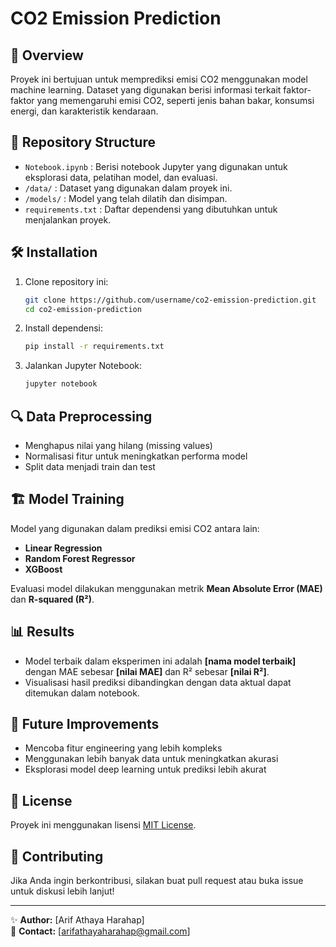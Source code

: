 # CO2 Emission Prediction

## 📌 Overview

Proyek ini bertujuan untuk memprediksi emisi CO2 menggunakan model machine learning. Dataset yang digunakan berisi informasi terkait faktor-faktor yang memengaruhi emisi CO2, seperti jenis bahan bakar, konsumsi energi, dan karakteristik kendaraan.

## 📂 Repository Structure

- `Notebook.ipynb` : Berisi notebook Jupyter yang digunakan untuk eksplorasi data, pelatihan model, dan evaluasi.
- `/data/` : Dataset yang digunakan dalam proyek ini.
- `/models/` : Model yang telah dilatih dan disimpan.
- `requirements.txt` : Daftar dependensi yang dibutuhkan untuk menjalankan proyek.

## 🛠 Installation

1. Clone repository ini:
   ```bash
   git clone https://github.com/username/co2-emission-prediction.git
   cd co2-emission-prediction
   ```

2. Install dependensi:
   ```bash
   pip install -r requirements.txt
   ```

3. Jalankan Jupyter Notebook:
   ```bash
   jupyter notebook
   ```

## 🔍 Data Preprocessing

- Menghapus nilai yang hilang (missing values)
- Normalisasi fitur untuk meningkatkan performa model
- Split data menjadi train dan test

## 🏗 Model Training

Model yang digunakan dalam prediksi emisi CO2 antara lain:
- **Linear Regression**
- **Random Forest Regressor**
- **XGBoost**

Evaluasi model dilakukan menggunakan metrik **Mean Absolute Error (MAE)** dan **R-squared (R²)**.

## 📊 Results

- Model terbaik dalam eksperimen ini adalah **[nama model terbaik]** dengan MAE sebesar **[nilai MAE]** dan R² sebesar **[nilai R²]**.
- Visualisasi hasil prediksi dibandingkan dengan data aktual dapat ditemukan dalam notebook.

## 📌 Future Improvements

- Mencoba fitur engineering yang lebih kompleks
- Menggunakan lebih banyak data untuk meningkatkan akurasi
- Eksplorasi model deep learning untuk prediksi lebih akurat

## 📜 License

Proyek ini menggunakan lisensi [MIT License](LICENSE).

## 🤝 Contributing

Jika Anda ingin berkontribusi, silakan buat pull request atau buka issue untuk diskusi lebih lanjut!

---

✨ **Author:** [Arif Athaya Harahap]  
📧 **Contact:** [arifathayaharahap@gmail.com]

